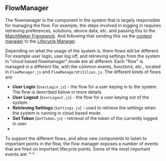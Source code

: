 ## FlowManager

The flowmanager is the component in the system that is largely responsible for managing the flow. For example, the steps involved in logging in requires retrieving preferences, solutions, device data, etc. and passing this to the [MatchMaker Framework](MatchMakerFramework.md). And following that sending this via the [context manager](ContextManager.md) to the [Lifecycle Manager](LifecycleManager.md).

Depending on what the usage of the system is, there flows will be different. For example user login, user log off, and retrieving settings from the system in "cloud based flowmanager" mode are all different. Each "flow" is managed in a different file, with the common events, functions, etc., located in `FlowManager.js` and `FlowManagerUtitilies.js`. The different kinds of flows are:
* **User Login** (`UserLogin.js`) - the flow for a user keying in to the system. The flow is described below in more details
* **User Logout** (`UserLogout.js`) - the flow for a user keying out of the system
* **Retrieving Settings** (`Settings.js`) - used to retrieve the settings when the system is running in cloud based mode.
* **Get Token** (`GetToken.js`) - retrieval of the token of the currently logged in user.
* 

To support the different flows, and allow new components to listen to important points in the flow, the flow manager exposes a number of events that are fired on important lifecycle points. Some of the most important events are:
* 
*
